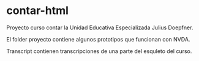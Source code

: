 ﻿# contar-html
 
Proyecto curso contar la Unidad Educativa Especializada Julius Doepfner.

El folder proyecto contiene algunos prototipos que funcionan con NVDA. 

Transcript contienen transcripciones de una parte del esquleto del curso. 

